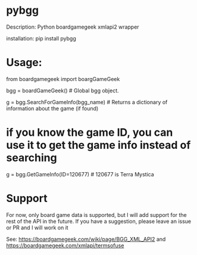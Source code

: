 # pybgg
Description: Python boardgamegeek xmlapi2 wrapper

installation:
pip install pybgg

# Usage:
from boardgamegeek import boargGameGeek

bgg = boardGameGeek() # Global bgg object. 

g = bgg.SearchForGameInfo(bgg_name) # Returns a dictionary of information about the game (if found)

# if you know the game ID, you can use it to get the game info instead of searching
g = bgg.GetGameInfo(ID=120677) # 120677 is Terra Mystica


# Support
For now, only board game data is supported, but I will add support for the rest of the API in the future. If you have a suggestion, please leave an issue or PR and I will work on it

See: https://boardgamegeek.com/wiki/page/BGG_XML_API2
and https://boardgamegeek.com/xmlapi/termsofuse
